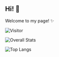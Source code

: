 ## Hi! 👋

Welcome to my page! ✨

![Visitor](https://visitor-badge.laobi.icu/badge?page_id=username.repoName)

![Overall Stats](https://github-readme-stats.vercel.app/api?username=hannahnmcdonald&count_private=false&show_icons=true&theme=aura_dark)

![Top Langs](https://github-readme-stats.vercel.app/api/top-langs/?username=hannahnmcdonald&layout=compact&theme=aura_dark)

